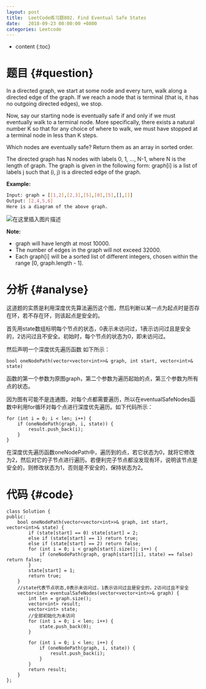 ```yaml
---
layout: post
title:  LeetCode练习题802. Find Eventual Safe States
date:   2018-09-23 00:00:00 +0800
categories: Leetcode
---
```


* content
{:toc}



# 题目  {#question}
In a directed graph, we start at some node and every turn, walk along a directed edge of the graph.  If we reach a node that is terminal (that is, it has no outgoing directed edges), we stop.

Now, say our starting node is eventually safe if and only if we must eventually walk to a terminal node.  More specifically, there exists a natural number K so that for any choice of where to walk, we must have stopped at a terminal node in less than K steps.

Which nodes are eventually safe?  Return them as an array in sorted order.

The directed graph has N nodes with labels 0, 1, ..., N-1, where N is the length of graph.  The graph is given in the following form: graph[i] is a list of labels j such that (i, j) is a directed edge of the graph.

**Example:**
```bash
Input: graph = [[1,2],[2,3],[5],[0],[5],[],[]]
Output: [2,4,5,6]
Here is a diagram of the above graph.
```

![在这里插入图片描述](https://raw.githubusercontent.com/watchcat2k/watchcat2k.github.io/master/styles/images/blogImage/2018-09/2018-09-23-1.png)

**Note:**

- graph will have length at most 10000.
- The number of edges in the graph will not exceed 32000.
- Each graph[i] will be a sorted list of different integers, chosen within the range [0, graph.length - 1].


# 分析  {#analyse}
这道题的实质是利用深度优先算法遍历这个图，然后判断以某一点为起点时是否存在环，若不存在环，则该起点是安全的。

首先用state数组标明每个节点的状态，0表示未访问过，1表示访问过且是安全的，2访问过且不安全。初始时，每个节点的状态为0，即未访问过。

然后声明一个深度优先遍历函数 如下所示：

```
bool oneNodePath(vector<vector<int>>& graph, int start, vector<int>& state)
```

函数的第一个参数为原图graph，第二个参数为遍历起始的点，第三个参数为所有点的状态。

因为图有可能不是连通图，对每个点都需要遍历，所以在eventualSafeNodes函数中利用for循环对每个点进行深度优先遍历。如下代码所示：

```
for (int i = 0; i < len; i++) {
    if (oneNodePath(graph, i, state)) {
        result.push_back(i);
    }
}
```

在深度优先遍历函数oneNodePath中，遍历到的点，若它状态为0，就将它修改为2，然后对它的子节点进行遍历。若便利完子节点都没发现有环，说明该节点是安全的，则修改状态为1，否则是不安全的，保持状态为2。

# 代码  {#code}
```
class Solution {
public:
    bool oneNodePath(vector<vector<int>>& graph, int start, vector<int>& state) {
        if (state[start] == 0) state[start] = 2;
        else if (state[start] == 1) return true;
        else if (state[start] == 2) return false;
        for (int i = 0; i < graph[start].size(); i++) {
            if (oneNodePath(graph, graph[start][i], state) == false) return false;
        }
        state[start] = 1;
        return true;
    }
    //state代表节点状态,0表示未访问过，1表示访问过且是安全的，2访问过且不安全
    vector<int> eventualSafeNodes(vector<vector<int>>& graph) {
        int len = graph.size();
        vector<int> result;
        vector<int> state;
        //全部初始化为未访问
        for (int i = 0; i < len; i++) {
            state.push_back(0);
        }

        for (int i = 0; i < len; i++) {
            if (oneNodePath(graph, i, state)) {
                result.push_back(i);
            }
        }
        return result;
    }
};
```